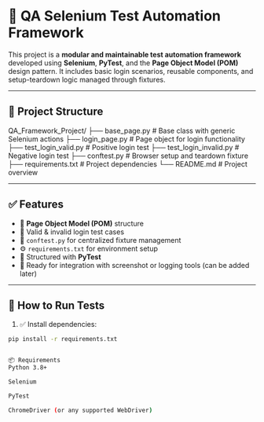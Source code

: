 # 🚀 QA Selenium Test Automation Framework

This project is a **modular and maintainable test automation framework** developed using **Selenium**, **PyTest**, and the **Page Object Model (POM)** design pattern. It includes basic login scenarios, reusable components, and setup-teardown logic managed through fixtures.

---

## 📁 Project Structure

QA_Framework_Project/
├── base_page.py # Base class with generic Selenium actions
├── login_page.py # Page object for login functionality
├── test_login_valid.py # Positive login test
├── test_login_invalid.py # Negative login test
├── conftest.py # Browser setup and teardown fixture
├── requirements.txt # Project dependencies
└── README.md # Project overview


---

## ✅ Features

- 🧱 **Page Object Model (POM)** structure
- 🔁 Valid & invalid login test cases
- 🔧 `conftest.py` for centralized fixture management
- ⚙️ `requirements.txt` for environment setup
- 🧪 Structured with **PyTest**
- 📸 Ready for integration with screenshot or logging tools (can be added later)

---

## 🧪 How to Run Tests

1. ✅ Install dependencies:

```bash
pip install -r requirements.txt


📦 Requirements
Python 3.8+

Selenium

PyTest

ChromeDriver (or any supported WebDriver)
